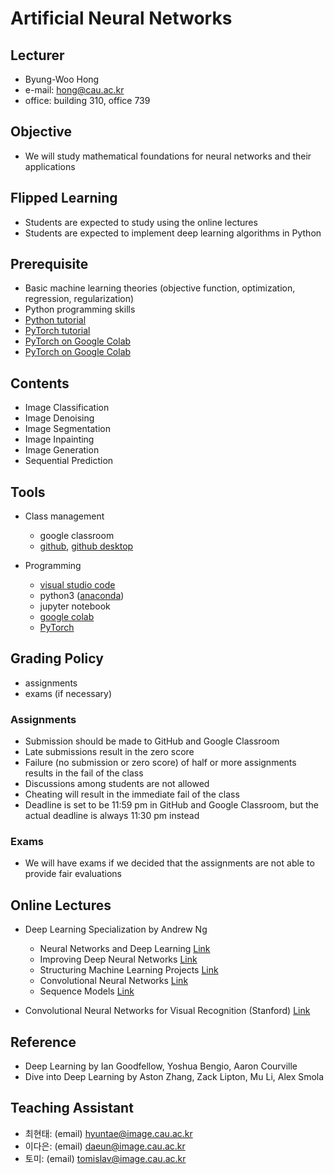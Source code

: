 # Artificial Neural Networks

## Lecturer

- Byung-Woo Hong
- e-mail: hong@cau.ac.kr
- office: building 310, office 739

## Objective

- We will study mathematical foundations for neural networks and their applications

## Flipped Learning

- Students are expected to study using the online lectures
- Students are expected to implement deep learning algorithms in Python

## Prerequisite

- Basic machine learning theories (objective function, optimization, regression, regularization)
- Python programming skills
- [Python tutorial](https://cs231n.github.io/python-numpy-tutorial/)
- [PyTorch tutorial](https://pytorch.org/tutorials/)
- [PyTorch on Google Colab](https://colab.research.google.com/github/phlippe/uvadlc_notebooks/blob/master/docs/tutorial_notebooks/tutorial2/Introduction_to_PyTorch.ipynb)
- [PyTorch on Google Colab](https://github.com/param087/Pytorch-tutorial-on-Google-colab)

## Contents

- Image Classification
- Image Denoising
- Image Segmentation
- Image Inpainting
- Image Generation
- Sequential Prediction

## Tools

- Class management
  - google classroom
  - [github](https://github.com), [github desktop](https://desktop.github.com)

- Programming
  - [visual studio code](https://code.visualstudio.com)
  - python3 ([anaconda](https://www.anaconda.com))
  - jupyter notebook
  - [google colab](https://colab.research.google.com)
  - [PyTorch](https://pytorch.org/)
 
## Grading Policy

- assignments
- exams (if necessary)

### Assignments

- Submission should be made to GitHub and Google Classroom
- Late submissions result in the zero score
- Failure (no submission or zero score) of half or more assignments results in the fail of the class
- Discussions among students are not allowed
- Cheating will result in the immediate fail of the class
- Deadline is set to be 11:59 pm in GitHub and Google Classroom, but the actual deadline is always 11:30 pm instead

### Exams

- We will have exams if we decided that the assignments are not able to provide fair evaluations
 
## Online Lectures 

- Deep Learning Specialization by Andrew Ng
  - Neural Networks and Deep Learning [Link](https://www.youtube.com/watch?v=CS4cs9xVecg&list=PLkDaE6sCZn6Ec-XTbcX1uRg2_u4xOEky0)
  - Improving Deep Neural Networks [Link](https://www.youtube.com/watch?v=1waHlpKiNyY&list=PLkDaE6sCZn6Hn0vK8co82zjQtt3T2Nkqc)
  - Structuring Machine Learning Projects [Link](https://www.youtube.com/watch?v=dFX8k1kXhOw&list=PLkDaE6sCZn6E7jZ9sN_xHwSHOdjUxUW_b)
  - Convolutional Neural Networks [Link](https://www.youtube.com/watch?v=ArPaAX_PhIs&list=PLkDaE6sCZn6Gl29AoE31iwdVwSG-KnDzF)
  - Sequence Models [Link](https://www.youtube.com/watch?v=_i3aqgKVNQI&list=PLkDaE6sCZn6F6wUI9tvS_Gw1vaFAx6rd6)

- Convolutional Neural Networks for Visual Recognition (Stanford) [Link](https://cs231n.stanford.edu/)

## Reference

- Deep Learning by Ian Goodfellow, Yoshua Bengio, Aaron Courville
- Dive into Deep Learning by Aston Zhang, Zack Lipton, Mu Li, Alex Smola

## Teaching Assistant

- 최현태: (email) hyuntae@image.cau.ac.kr
- 이다은: (email) daeun@image.cau.ac.kr
- 토미: (email) tomislav@image.cau.ac.kr
